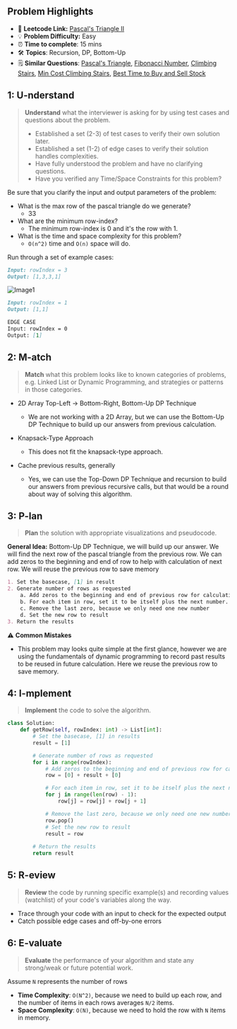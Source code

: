 ## Problem Highlights

* 🔗 **Leetcode Link:** [Pascal's Triangle II](https://leetcode.com/problems/pascals-triangle-ii/)
* 💡 **Problem Difficulty:** Easy
* ⏰ **Time to complete**: 15 mins
* 🛠️ **Topics**: Recursion, DP, Bottom-Up
* 🗒️ **Similar Questions**: [Pascal's Triangle](https://leetcode.com/problems/pascals-triangle/), [Fibonacci Number](https://leetcode.com/problems/fibonacci-number/), [Climbing Stairs](https://leetcode.com/problems/climbing-stairs/), [Min Cost Climbing Stairs](https://leetcode.com/problems/min-cost-climbing-stairs/), [Best Time to Buy and Sell Stock](https://leetcode.com/problems/best-time-to-buy-and-sell-stock/)
## 1: U-nderstand
 
> **Understand** what the interviewer is asking for by using test cases and questions about the problem.
> 
> - Established a set (2-3) of test cases to verify their own solution later.
> - Established a set (1-2) of edge cases to verify their solution handles complexities.
> - Have fully understood the problem and have no clarifying questions.
> - Have you verified any Time/Space Constraints for this problem?

Be sure that you clarify the input and output parameters of the problem:

- What is the max row of the pascal triangle do we generate?
    - 33
- What are the minimum row-index?
    - The minimum row-index is 0 and it's the row with 1.
- What is the time and space complexity for this problem?
    - `O(n^2)` time and `O(n)` space will do. 


Run through a set of example cases:

```markdown
Input: rowIndex = 3
Output: [1,3,3,1]
```
![Image1](https://upload.wikimedia.org/wikipedia/commons/0/0d/PascalTriangleAnimated2.gif)
```markdown
Input: rowIndex = 1
Output: [1,1]

EDGE CASE 
Input: rowIndex = 0
Output: [1]
```   
    
## 2: M-atch

> **Match**  what this problem looks like to known categories of problems, e.g. Linked List or Dynamic Programming, and strategies or patterns in those categories.

- 2D Array Top-Left -> Bottom-Right, Bottom-Up DP Technique
    - We are not working with a 2D Array, but we can use the Bottom-Up DP Technique to build up our answers from previous calculation.
    
- Knapsack-Type Approach
    - This does not fit the knapsack-type approach.

- Cache previous results, generally
    - Yes, we can use the Top-Down DP Technique and recursion to build our answers from previous recursive calls, but that would be a round about way of solving this algorithm.


## 3: P-lan

> **Plan** the solution with appropriate visualizations and pseudocode.

**General Idea:** Bottom-Up DP Technique, we will build up our answer. We will find the next row of the pascal triangle from the previous row. We can add zeros to the beginning and end of row to help with calculation of next row. We will reuse the previous row to save memory

```markdown
1. Set the basecase, [1] in result
2. Generate number of rows as requested
    a. Add zeros to the beginning and end of previous row for calculation
    b. For each item in row, set it to be itself plus the next number.
    c. Remove the last zero, because we only need one new number
    d. Set the new row to result
3. Return the results
```


⚠️ **Common Mistakes**

* This problem may looks quite simple at the first glance, however we are using the fundamentals of dynamic programming to record past results to be reused in future calculation. Here we reuse the previous row to save memory.

## 4: I-mplement

> **Implement** the code to solve the algorithm.

```python
class Solution:
    def getRow(self, rowIndex: int) -> List[int]:
        # Set the basecase, [1] in results
        result = [1]

        # Generate number of rows as requested
        for i in range(rowIndex):
            # Add zeros to the beginning and end of previous row for calculation
            row = [0] + result + [0]

            # For each item in row, set it to be itself plus the next number
            for j in range(len(row) - 1):
                row[j] = row[j] + row[j + 1]

            # Remove the last zero, because we only need one new number
            row.pop()
            # Set the new row to result
            result = row
        
        # Return the results
        return result
```

## 5: R-eview

> **Review** the code by running specific example(s) and recording values (watchlist) of your code's variables along the way.

- Trace through your code with an input to check for the expected output
- Catch possible edge cases and off-by-one errors

## 6: E-valuate

> **Evaluate** the performance of your algorithm and state any strong/weak or future potential work.

Assume `N` represents the number of rows

* **Time Complexity**: `O(N^2)`, because we need to build up each row, and the number of items in each rows averages `N/2` items. 
* **Space Complexity**: `O(N)`, because we need to hold the row with `N` items in memory.
